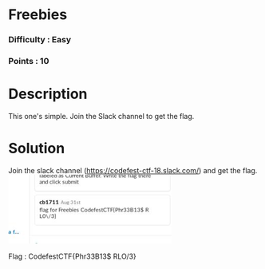 # Freebies
### Difficulty : Easy
### Points : 10

# Description
This one's simple. Join the Slack channel to get the flag.

# Solution
Join the slack channel (https://codefest-ctf-18.slack.com/)
and get the flag.
![alt text](https://github.com/Mk-ism/Codefest-18-CTF-Writeups/blob/master/Freebies/freebies.jpg)

Flag : CodefestCTF{Phr33B13$ RLO\/3}

